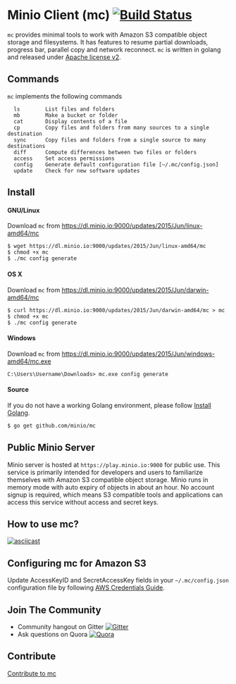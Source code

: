 # Minio Client (mc) [![Build Status](https://travis-ci.org/minio/mc.svg)](https://travis-ci.org/minio/mc)

``mc`` provides minimal tools to work with Amazon S3 compatible object storage and filesystems. It has features to resume partial downloads, progress bar, parallel copy and network reconnect. ``mc`` is written in golang and released under [Apache license v2](./LICENSE).

## Commands

``mc`` implements the following commands
```
  ls		List files and folders
  mb		Make a bucket or folder
  cat		Display contents of a file
  cp		Copy files and folders from many sources to a single destination
  sync		Copy files and folders from a single source to many destinations
  diff		Compute differences between two files or folders
  access	Set access permissions
  config	Generate default configuration file [~/.mc/config.json]
  update	Check for new software updates
```

## Install

#### GNU/Linux

Download ``mc`` from https://dl.minio.io:9000/updates/2015/Jun/linux-amd64/mc

~~~
$ wget https://dl.minio.io:9000/updates/2015/Jun/linux-amd64/mc
$ chmod +x mc
$ ./mc config generate
~~~

#### OS X 

Download ``mc`` from https://dl.minio.io:9000/updates/2015/Jun/darwin-amd64/mc

~~~
$ curl https://dl.minio.io:9000/updates/2015/Jun/darwin-amd64/mc > mc
$ chmod +x mc
$ ./mc config generate
~~~

#### Windows

Download ``mc`` from https://dl.minio.io:9000/updates/2015/Jun/windows-amd64/mc.exe

~~~
C:\Users\Username\Downloads> mc.exe config generate
~~~

#### Source

If you do not have a working Golang environment, please follow [Install Golang](./INSTALLGO.md).

```sh
$ go get github.com/minio/mc
```

## Public Minio Server

Minio server is hosted at ``https://play.minio.io:9000`` for public use. This service is primarily intended for developers and users to familiarize themselves with Amazon S3 compatible object storage. Minio runs in memory mode with auto expiry of objects in about an hour.  No account signup is required, which means S3 compatible tools and applications can access this service without access and secret keys.

## How to use mc?

[![asciicast](https://asciinema.org/a/21509.png)](https://asciinema.org/a/21509?async)

## Configuring mc for Amazon S3

Update AccessKeyID and SecretAccessKey fields in your ``~/.mc/config.json`` configuration file by following [AWS Credentials Guide](http://docs.aws.amazon.com/AWSSimpleQueueService/latest/SQSGettingStartedGuide/AWSCredentials.html).

## Join The Community
* Community hangout on Gitter    [![Gitter](https://badges.gitter.im/Join%20Chat.svg)](https://gitter.im/minio/minio?utm_source=badge&utm_medium=badge&utm_campaign=pr-badge&utm_content=badge)
* Ask questions on Quora  [![Quora](http://upload.wikimedia.org/wikipedia/commons/thumb/5/57/Quora_logo.svg/55px-Quora_logo.svg.png)](http://www.quora.com/Minio)

## Contribute

[Contribute to mc](./CONTRIBUTING.md)
